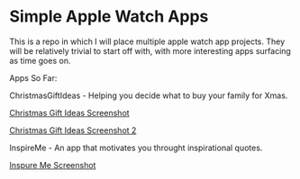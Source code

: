 # Simple Apple Watch Apps

This is a repo in which I will place multiple apple watch app projects. They will be relatively trivial to start off with, with more interesting apps surfacing as time goes on.

Apps So Far:

ChristmasGiftIdeas - Helping you decide what to buy your family for Xmas.

[Christmas Gift Ideas Screenshot](AppImages/ChristmasGiftIdeasScreenshot.png)

[Christmas Gift Ideas Screenshot 2](AppImages/ChristmasGiftIdeasScreenshot2.png)

InspireMe - An app that motivates you throught inspirational quotes.

[Inspure Me Screenshot](AppImages/InspireMeScreenshot.png)
